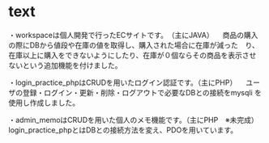 # text

・workspaceは個人開発で行ったECサイトです。　（主にJAVA）
　商品の購入の際にDBから値段や在庫の値を取得し、購入された場合に在庫が減った　り、在庫以上に購入をできないようにしたり、在庫が０個ならその商品を表示させ　ないという追加機能を付けました。

・login_practice_phpはCRUDを用いたログイン認証です。（主にPHP）
　ユーザの登録・ログイン・更新・削除・ログアウトで必要なDBとの接続をmysqli   を使用し作成しました。

・admin_memoはCRUDを用いた個人のメモ機能です。（主にPHP　※未完成）
  login_practice_phpとはDBとの接続方法を変え、PDOを用いています。